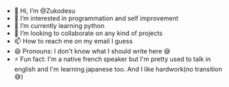 - 👋 Hi, I’m @Zukodesu
- 👀 I’m interested in programmation and self improvement
- 🌱 I’m currently learning python 
- 💞️ I’m looking to collaborate on any kind of projects
- 📫 How to reach me on my email I guess
- 😄 Pronouns: I don't know what I should write here 😅
- ⚡ Fun fact: I'm a native french speaker but I'm pretty used to talk in english and I'm learning japanese too. And I like hardwork(no transition 😅)

<!---
Zukodesu/Zukodesu is a ✨ special ✨ repository because its `README.md` (this file) appears on your GitHub profile.
You can click the Preview link to take a look at your changes.
--->
